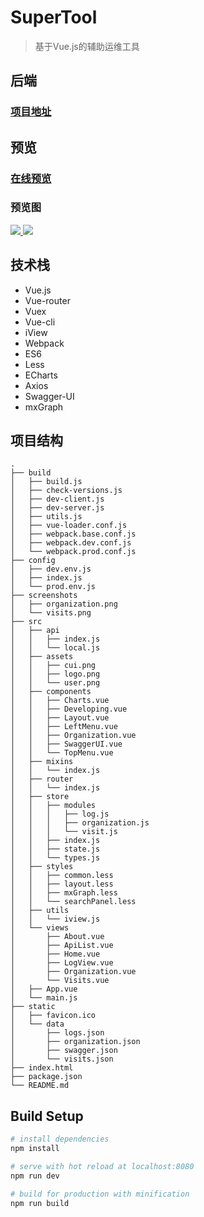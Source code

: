 # SuperTool

> 基于Vue.js的辅助运维工具

## 后端

### [项目地址](https://github.com/igonglei/super-tool-server)

## 预览

### [在线预览](https://igonglei.github.io/super-tool/)

### 预览图
<p>
  <a href="https://igonglei.github.io/super-tool/" target="_blank">
    <img src="https://raw.githubusercontent.com/igonglei/super-tool/master/screenshots/organization.png">
    <img src="https://raw.githubusercontent.com/igonglei/super-tool/master/screenshots/visits.png">
  </a>
</p>

## 技术栈

- Vue.js
- Vue-router
- Vuex
- Vue-cli
- iView
- Webpack
- ES6
- Less
- ECharts
- Axios
- Swagger-UI
- mxGraph

## 项目结构
```
.
├── build
│   ├── build.js
│   ├── check-versions.js
│   ├── dev-client.js
│   ├── dev-server.js
│   ├── utils.js
│   ├── vue-loader.conf.js
│   ├── webpack.base.conf.js
│   ├── webpack.dev.conf.js
│   └── webpack.prod.conf.js
├── config
│   ├── dev.env.js
│   ├── index.js
│   └── prod.env.js
├── screenshots
│   ├── organization.png
│   └── visits.png
├── src
│   ├── api
│   │   ├── index.js
│   │   └── local.js
│   ├── assets
│   │   ├── cui.png
│   │   ├── logo.png
│   │   └── user.png
│   ├── components
│   │   ├── Charts.vue
│   │   ├── Developing.vue
│   │   ├── Layout.vue
│   │   ├── LeftMenu.vue
│   │   ├── Organization.vue
│   │   ├── SwaggerUI.vue
│   │   └── TopMenu.vue
│   ├── mixins
│   │   └── index.js
│   ├── router
│   │   └── index.js
│   ├── store
│   │   ├── modules
│   │   │   ├── log.js
│   │   │   ├── organization.js
│   │   │   └── visit.js
│   │   ├── index.js
│   │   ├── state.js
│   │   └── types.js
│   ├── styles
│   │   ├── common.less
│   │   ├── layout.less
│   │   ├── mxGraph.less
│   │   └── searchPanel.less
│   ├── utils
│   │   └── iview.js
│   └── views
│       ├── About.vue
│       ├── ApiList.vue
│       ├── Home.vue
│       ├── LogView.vue
│       ├── Organization.vue
│       └── Visits.vue
│   ├── App.vue
│   └── main.js
├── static
│   ├── favicon.ico
│   └── data
│       ├── logs.json
│       ├── organization.json
│       ├── swagger.json
│       └── visits.json
├── index.html
├── package.json
└── README.md
```

## Build Setup

``` bash
# install dependencies
npm install

# serve with hot reload at localhost:8080
npm run dev

# build for production with minification
npm run build
```
